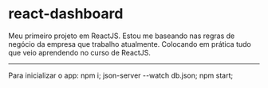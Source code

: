 # react-dashboard

Meu primeiro projeto em ReactJS. Estou me baseando nas regras de negócio da empresa que trabalho atualmente.
Colocando em prática tudo que veio aprendendo no curso de ReactJS.

______________________________________________________
Para inicializar o app:
npm i;
json-server --watch db.json;
npm start;
